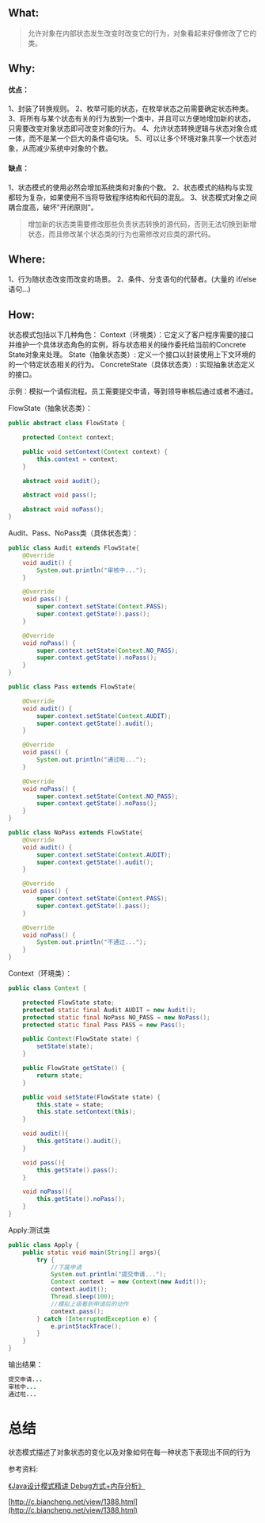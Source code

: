 

## What:

>允许对象在内部状态发生改变时改变它的行为，对象看起来好像修改了它的类。


## Why:
#### 优点：
1、封装了转换规则。 
2、枚举可能的状态，在枚举状态之前需要确定状态种类。 
3、将所有与某个状态有关的行为放到一个类中，并且可以方便地增加新的状态，只需要改变对象状态即可改变对象的行为。 
4、允许状态转换逻辑与状态对象合成一体，而不是某一个巨大的条件语句块。 
5、可以让多个环境对象共享一个状态对象，从而减少系统中对象的个数。

#### 缺点：
1、状态模式的使用必然会增加系统类和对象的个数。 
2、状态模式的结构与实现都较为复杂，如果使用不当将导致程序结构和代码的混乱。 
3、状态模式对象之间耦合度高，破坏"开闭原则"。
>增加新的状态类需要修改那些负责状态转换的源代码，否则无法切换到新增状态，而且修改某个状态类的行为也需修改对应类的源代码。

## Where:
1、行为随状态改变而改变的场景。 
2、条件、分支语句的代替者。(大量的 if/else 语句...)

## How:

状态模式包括以下几种角色：
Context（环境类）：它定义了客户程序需要的接口并维护一个具体状态角色的实例，将与状态相关的操作委托给当前的Concrete State对象来处理。
State（抽象状态类）: 定义一个接口以封装使用上下文环境的的一个特定状态相关的行为。
ConcreteState（具体状态类）: 实现抽象状态定义的接口。

示例：模拟一个请假流程。员工需要提交申请，等到领导审核后通过或者不通过。

FlowState（抽象状态类）：
```java
public abstract class FlowState {

    protected Context context;

    public void setContext(Context context) {
        this.context = context;
    }

    abstract void audit();

    abstract void pass();

    abstract void noPass();
}

```

Audit、Pass、NoPass类（具体状态类）：
```java
public class Audit extends FlowState{
    @Override
    void audit() {
        System.out.println("审核中...");
    }

    @Override
    void pass() {
        super.context.setState(Context.PASS);
        super.context.getState().pass();
    }

    @Override
    void noPass() {
        super.context.setState(Context.NO_PASS);
        super.context.getState().noPass();
    }
}

public class Pass extends FlowState{

    @Override
    void audit() {
        super.context.setState(Context.AUDIT);
        super.context.getState().audit();
    }

    @Override
    void pass() {
        System.out.println("通过啦...");
    }

    @Override
    void noPass() {
        super.context.setState(Context.NO_PASS);
        super.context.getState().noPass();
    }
}

public class NoPass extends FlowState{
    @Override
    void audit() {
        super.context.setState(Context.AUDIT);
        super.context.getState().audit();
    }

    @Override
    void pass() {
        super.context.setState(Context.PASS);
        super.context.getState().pass();
    }

    @Override
    void noPass() {
        System.out.println("不通过...");
    }
}
```
Context（环境类）：
```java
public class Context {

    protected FlowState state;
    protected static final Audit AUDIT = new Audit();
    protected static final NoPass NO_PASS = new NoPass();
    protected static final Pass PASS = new Pass();

    public Context(FlowState state) {
        setState(state);
    }

    public FlowState getState() {
        return state;
    }

    public void setState(FlowState state) {
        this.state = state;
        this.state.setContext(this);
    }

    void audit(){
        this.getState().audit();
    }

    void pass(){
        this.getState().pass();
    }

    void noPass(){
        this.getState().noPass();
    }
}
```


Apply:测试类
```java
public class Apply {
    public static void main(String[] args){
        try {
            //下属申请
            System.out.println("提交申请...");
            Context context  = new Context(new Audit());
            context.audit();
            Thread.sleep(100);
            //模拟上级看到申请后的动作
            context.pass();
        } catch (InterruptedException e) {
            e.printStackTrace();
        }
    }
}
```
输出结果：
```java
提交申请...
审核中...
通过啦...
```


# 总结
状态模式描述了对象状态的变化以及对象如何在每一种状态下表现出不同的行为



参考资料:

[《Java设计模式精讲 Debug方式+内存分析》](https://coding.imooc.com/class/270.html)

[http://c.biancheng.net/view/1388.html](http://c.biancheng.net/view/1388.html)